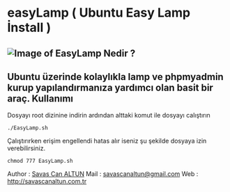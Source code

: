 easyLamp ( Ubuntu Easy Lamp İnstall ) 
====================
![Image of EasyLamp](http://savascanaltun.com.tr/wp-content/uploads/2014/11/easyLamp-300x190.png)
Nedir ? 
---------------------
Ubuntu üzerinde kolaylıkla lamp ve phpmyadmin kurup yapılandırmanıza yardımcı olan basit bir araç.
Kullanımı
---------------------
Dosyayı root dizinine indirin ardından alttaki komut ile dosyayı calıştırın
```
./EasyLamp.sh
```
Çalıştırırken erişim engellendi hatas alır iseniz şu şekilde dosyaya izin verebilirsiniz.
```
chmod 777 EasyLamp.sh
```
Author : [Savas Can ALTUN](http://savascanaltun.com.tr/)
Mail : savascanaltun@gmail.com
Web : http://savascanaltun.com.tr
